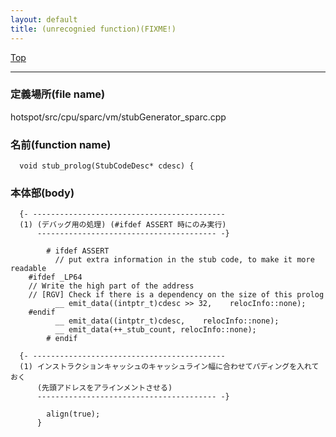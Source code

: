```yaml
---
layout: default
title: (unrecognied function)(FIXME!)
---
```

[Top](../index.html)

--- 
### 定義場所(file name)
hotspot/src/cpu/sparc/vm/stubGenerator_sparc.cpp

### 名前(function name)
```
  void stub_prolog(StubCodeDesc* cdesc) {
```

### 本体部(body)
```
  {- -------------------------------------------
  (1) (デバッグ用の処理) (#ifdef ASSERT 時にのみ実行)
      ---------------------------------------- -}

	    # ifdef ASSERT
	      // put extra information in the stub code, to make it more readable
	#ifdef _LP64
	// Write the high part of the address
	// [RGV] Check if there is a dependency on the size of this prolog
	      __ emit_data((intptr_t)cdesc >> 32,    relocInfo::none);
	#endif
	      __ emit_data((intptr_t)cdesc,    relocInfo::none);
	      __ emit_data(++_stub_count, relocInfo::none);
	    # endif

  {- -------------------------------------------
  (1) インストラクションキャッシュのキャッシュライン幅に合わせてパディングを入れておく
      (先頭アドレスをアラインメントさせる)
      ---------------------------------------- -}

	    align(true);
	  }
	
```


